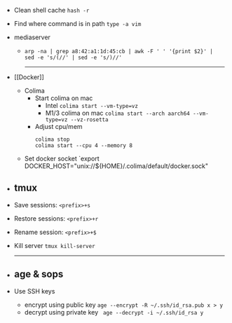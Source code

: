 - Clean shell cache `hash -r`
- Find where command is in path `type -a vim`
- mediaserver
	- `arp -na | grep a8:42:a1:1d:45:cb | awk -F ' ' '{print $2}' | sed -e 's/(//' | sed -e 's/)//'`
	  
	  ---
- [[Docker]]
	- Colima
		- Start colima on mac
			- Intel `colima start --vm-type=vz`
			- M1/3 colima on mac `colima start --arch aarch64 --vm-type=vz --vz-rosetta`
		- Adjust cpu/mem
		  ```
		  colima stop
		  colima start --cpu 4 --memory 8
		  ```
	- Set docker socket
	  `export DOCKER_HOST="unix://${HOME}/.colima/default/docker.sock"
- ## tmux
- Save sessions: `<prefix>+s`
- Restore sessions: `<prefix>+r`
- Rename session: `<prefix>+$`
- Kill server `tmux kill-server`
  
  
  ---
- ## age & sops
- Use SSH keys
	- encrypt using public key 
	  `age --encrypt -R ~/.ssh/id_rsa.pub x > y`
	- decrypt using private key
	  ` age --decrypt -i ~/.ssh/id_rsa y`